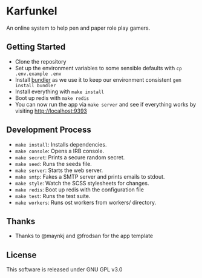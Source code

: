 # Karfunkel

An online system to help pen and paper role play gamers.

## Getting Started

* Clone the repository
* Set up the environment variables to some sensible defaults with `cp .env.example .env`
* Install [bundler](http://bundler.io) as we use it to keep our environment consistent `gem install bundler`
* Install everything with `make install`
* Boot up redis with `make redis`
* You can now run the app via `make server` and see if everything works by visiting [http://localhost:9393](http://localhost:9393)

## Development Process

* `make install`: Installs dependencies.
* `make console`: Opens a IRB console.
* `make secret`: Prints a secure random secret.
* `make seed`: Runs the seeds file.
* `make server`: Starts the web server.
* `make smtp`: Fakes a SMTP server and prints emails to stdout.
* `make style`: Watch the SCSS stylesheets for changes.
* `make redis`: Boot up redis with the configuration file
* `make test`: Runs the test suite.
* `make workers`: Runs ost workers from workers/ directory.

## Thanks

* Thanks to @maynkj and @frodsan for the app template

## License

This software is released under GNU GPL v3.0
